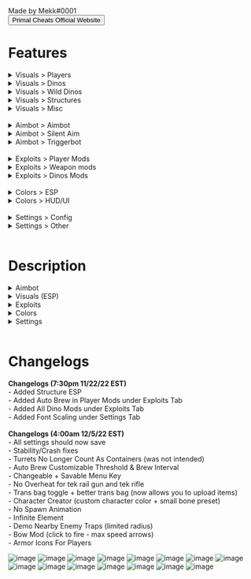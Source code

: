 <html>
<head>
<link rel = "icon" href = "https://github.com/MekkOP/Primal/blob/main/assets/img/favicons/favicon.ico" type = "image/x-icon">
</head>
<body>
Made by Mekk#0001
<form action="https://primalcheats.pro">
<input type="submit" value="Primal Cheats Official Website"/>
</form>
<h1 id="features">Features</h1>
<details>
<summary>Visuals > Players</summary>
&emsp;&emsp;Enemy Players
<br>&emsp;&emsp;Tribe Players
<br>&emsp;&emsp;Allied Players
<br>&emsp;&emsp;Sleeping Players
<br>&emsp;&emsp;Player Corpse
<br>
<br>
</details>

<details>
<summary>Visuals > Dinos</summary>
&emsp;&emsp;Enemy Dinos
<br>&emsp;&emsp;Tribe Dinos
<br>&emsp;&emsp;Allied Dinos
<br>&emsp;&emsp;Tamed Dino Corpse
<br>
<br>
</details>

<details>
<summary>Visuals > Wild Dinos</summary>
&emsp;&emsp;Wild Dinos
<br>&emsp;&emsp;Wild Dino Corpse
<br>
<br>
</details>

<details>
<summary>Visuals > Structures</summary>
&emsp;&emsp;Turrets
<br>&emsp;&emsp;Structures
<br>
<br>
</details>

<details>
<summary>Visuals > Misc</summary>
&emsp;&emsp;HUD
<br>
<br>
</details>

<br>

<details>
<summary>Aimbot > Aimbot</summary>
&emsp;&emsp;Enabled
<br>&emsp;&emsp;Visible Check
<br>&emsp;&emsp;Target Sleepers
<br>&emsp;&emsp;Target Tribe
<br>&emsp;&emsp;Aim Bone
<br>&emsp;&emsp;&emsp;Head, Chest, Hands, Legs, Feet, Random
<br>
<br>
</details>

<details>
<summary>Aimbot > Silent Aim</summary>
&emsp;&emsp;Enabled
<br>&emsp;&emsp;Use Keybind
<br>&emsp;&emsp;Target Sleepers
<br>&emsp;&emsp;Use FOV
<br>&emsp;&emsp;Target Tribe
<br>&emsp;&emsp;Aim Bone
<br>&emsp;&emsp;&emsp;Head, Chest, Hands, Legs, Feet, Random
<br>
<br>
</details>

<details>
<summary>Aimbot > Triggerbot</summary>
&emsp;&emsp;Enabled
<br>&emsp;&emsp;Use Keybind
<br>&emsp;&emsp;Target Sleepers
<br>&emsp;&emsp;Target Tribe
<br>&emsp;&emsp;Rapid
<br>&emsp;&emsp;Ignore Shield
<br>
<br>
</details>

<br>

<details>
<summary>Exploits > Player Mods</summary>
&emsp;&emsp;Enabled
<br>&emsp;&emsp;Unlock Note
<br>&emsp;&emsp;Unlock Engrams
<br>&emsp;&emsp;Long Arms
<br>&emsp;&emsp;Transmitter Bag
<br>&emsp;&emsp;Infinite Element
<br>&emsp;&emsp;Demolish Traps
<br>&emsp;&emsp;Auto Loot
<br>&emsp;&emsp;Air Stuck
<br>&emsp;&emsp;Ghost Mode
<br>&emsp;&emsp;Speed
<br>&emsp;&emsp;Gamertag Spoofer
<br>&emsp;&emsp;Auto Flak
<br>&emsp;&emsp;Auto Med Brew
<br>&emsp;&emsp;Character Creator
<br>&emsp;&emsp;&emsp;Small Bone Preset
<br>&emsp;&emsp;&emsp;Override Color
<br>&emsp;&emsp;No Spawn Animation
<br>
<br>
</details>

<details>
<summary>Exploits > Weapon mods</summary>
&emsp;&emsp;Enabled
<br>&emsp;&emsp;No Sway
<br>&emsp;&emsp;No Shake
<br>&emsp;&emsp;No Spread
<br>&emsp;&emsp;No Unequip
<br>&emsp;&emsp;No Overheat
<br>&emsp;&emsp;Bow Mod
<br>&emsp;&emsp;Instant Scope
<br>&emsp;&emsp;Spyglass
<br>&emsp;&emsp;Rapidfire
<br>&emsp;&emsp;Tek Punch
<br>&emsp;&emsp;Weapon Skins
<br>
<br>
</details>

<details>
<summary>Exploits > Dinos Mods</summary>
&emsp;&emsp;Enabled
<br>&emsp;&emsp;Instant Turn
<br>&emsp;&emsp;Backward Movement
<br>&emsp;&emsp;Strafe move
<br>&emsp;&emsp;Forcemount
<br>&emsp;&emsp;Auto Remount
<br>&emsp;&emsp;Speed
<br>
<br>
</details>

<br>

<details>
<summary>Colors > ESP</summary>
&emsp;&emsp;Players
<br>&emsp;&emsp;Dinos
<br>&emsp;&emsp;Structures
<br>
<br>
</details>

<details>
<summary>Colors > HUD/UI</summary>
&emsp;&emsp;Logo Hue
<br>&emsp;&emsp;Base Color
<br>&emsp;&emsp;Highlight Color
<br>&emsp;&emsp;Text Color #1
<br>&emsp;&emsp;Text Color #2
<br>&emsp;&emsp;Crosshair/Aim FOV
<br>\<br>
</details>

<br>

<details>
<summary>Settings > Config</summary>
&emsp;&emsp;Save
<br>&emsp;&emsp;Load
<br>&emsp;&emsp;Menu Key
<br>
<br>
</details>

<details>
<summary> Settings > Other</summary>
&emsp;&emsp;Chams
<br>&emsp;&emsp;&emsp;Wireframe Override
<br>&emsp;&emsp;&emsp;Opacity Sliders
<br>&emsp;&emsp;Font Scale
<br>&emsp;&emsp;&emsp;Font Scale Sliders
<br>
<br>
</details>
<br>
<h1 id="description">Description</h1>
<details>
<summary>Aimbot</summary>
<strong>Aimbot:</strong> Locks onto a player inside of your aim fov when a key is pressed
  
<br><strong>Silent Aim:</strong> Automatically hits players inside of your aim fov, even if you aren't looking directly at them
  
<br><strong>Triggerbot:</strong> Automatically shoots when the crosshair is over a player
<br>
<br>
</details>

<details>
<summary>Visuals (ESP)</summary>
<strong>Player Visuals:</strong> Shows enemies gamertags, names, tribe names, weapons, distance, and stats through walls
  
<br><strong>Tamed Dino Visuals;</strong> Shows tamed dino's names, tribe names, distance and stats through walls
  
<br><strong>Wild Dinos Visuals:</strong> Shows wild dino's names, distance and stats through walls
  
<br><strong>Turret Visuals:</strong> Shows name, distance and tribe name through walls
  
<br><strong>Container Visuals:</strong> Shows name, distance, owner and tribe name through walls
  
<br><strong>HUD Visuals:</strong> Toggles what things someone would like to have on their screen while playing, such as a crosshair, the aim fov, a line to the nearest target that is inside the aim fov and a radar
<br>
<br>
</details>

<details>
<summary>Exploits</summary>
  
<strong>Unlock Notes:</strong> Unlocks most explorer notes

<br><strong>Unlock Engrams:</strong> Unlocks engrams but you can only craft them and not be able to use the items that you crafted

<br><strong>Long Arms:</strong> Longer range for picking up items such as item caches, and longer range for access inventories

<br><strong>Transmitter Bag:</strong> Allows the player to drop a bag on the ground, and use it like a transmitter. The player can upload/download items, upload/download dinos but not use the bag to transfer onto a different server

<br><strong>Infinite Element:</strong> Infinitely fills your tek suit with element, even if there is no element in the player&#39;s inventory

<br><strong>Demolish Traps:</strong> Demolishes all bear traps in a certain area

<br><strong>Auto Loot:</strong> Automatically picks up all item caches and takes all items from dead/sleeping bodies while holding the keybind

<br><strong>Air Stuck:</strong> Freezes your character movement and/or your mounted dino movement

<br><strong>Ghost Mode:</strong> Allows a player to fly through walls and scout bases (Client Sided Only)

<br><strong>Player Speed:</strong> Makes your character run super fast

<br><strong>Gamertag Spoofer:</strong> Changes your gamertag (Must specify what you want the gamertag to be on the menu or it won't work)

<br><strong>Auto Armor:</strong> Automatically swaps equiped armor around

<br><strong>Auto Brew:</strong> Automatically drinks med brews from your inventory

<br><strong>Character Creator:</strong> Has a preset to make the character as small as possible, as well as being able to change the color of the characters skin to colors that are not avaliable in the Create a character menu

<br><strong>No Spawn Animation:</strong> Removes the animation when the player spawns in, allowing them to move straight away

<br><strong>No Sway:</strong> Removes the swaying of the scope when aiming down sights

<br><strong>No Shake:</strong> Removes the recoil of any gun

<br><strong>No Spread:</strong> Stops shotgun bullets from spreading in different directions

<br><strong>No Unequip:</strong> Stops items from being put away when accessing an inventory

<br><strong>No Overheat:</strong> Tek Rifle and Tek Railgun don&#39;t overheat

<br><strong>Bow Mod:</strong> Tek Bow instantly fire at top speed

<br><strong>Insta Scope:</strong> Instantly scopes in, instead of having a small delay

<br><strong>Spyglass:</strong> Weapons act as spyglasses

<br><strong>Rapid Fire:</strong> Weapon fires bullets extremely fast

<br><strong>Infinite Tek Punch:</strong> When pressing a keybind, it makes the character tek punch no matter what the player is holding

<br><strong>Client Skins:</strong> Client sided skins for weapons (Like gun camos in Call Of Duty but client side)

<br><strong>Instant Turn:</strong> Instantly turns the dino that you are riding

<br><strong>Backwards Movement:</strong> Allows any dino to move backwards at a sprinting speed

<br><strong>Strafe Move:</strong> Allows any dino the move left and right like a Griffin or Tapejara can

<br><strong>Force Mount:</strong> Force your player to mount any tribe dino within a limited range

<br><strong>Auto Remount:</strong> Automatically remounts your player onto a dino

<br><strong>Dino Speed:</strong> Makes your dino run super fast
<br>
<br>
</details>

<details>
<summary>Colors</summary>
<strong>ESP Colors:</strong> Changeable colors for all the different types of ESP

<br><strong>HUD/UI Colors:</strong> Changeable colors for the logo, base color, highlight color, text color 1 and 2, and the crosshair/aim fov color
<br>
<br>
</details>

<details>
<summary>Settings</summary>
<strong>Save:</strong> Saves the current config into &quot;C:\Users\usename\AppData\Local\Packages\StudioWildcard.4558480580BB9_1w2mm55455e38\LocalState\Saved\UWPConfig\UWP\AC\PrimalConfig.json&quot;
<br>
<br><strong>Load:</strong> Loads PrimalConfig.json from &quot;C:\Users\username\AppData\Local\Packages\StudioWildcard.4558480580BB9_1w2mm55455e38\LocalState\Saved\UWPConfig\UWP\AC&quot;
<br>
<br><strong>Menu Key:</strong> Changeable menu key
<br>
<br><strong>Chams Opacity:</strong> Changeable opacity for all types of Chams
<br>
<br><strong>Font Scales:</strong> Changeable font sizes for all types of ESP
<br>
<br>
</details>
<br>
<h1 id="changelogs">Changelogs</h1>
<strong>Changelogs (7:30pm 11/22/22 EST)</strong>
<br> - Added Structure ESP
<br> - Added Auto Brew in Player Mods under Exploits Tab
<br> - Added All Dino Mods under Exploits Tab
<br> - Added Font Scaling under Settings Tab
<br>
<br><strong>Changelogs (4:00am 12/5/22 EST)</strong>
<br> - All settings should now save
<br> - Stability/Crash fixes
<br> - Turrets No Longer Count As Containers (was not intended)
<br> - Auto Brew Customizable Threshold & Brew Interval
<br> - Changeable + Savable Menu Key
<br> - No Overheat for tek rail gun and tek rifle
<br> - Trans bag toggle + better trans bag (now allows you to upload items)
<br> - Character Creator (custom character color + small bone preset)
<br> - No Spawn Animation
<br> - Infinite Element
<br> - Demo Nearby Enemy Traps (limited radius)
<br> - Bow Mod (click to fire - max speed arrows)
<br> - Armor Icons For Players
  </body>
</html>

![image](https://user-images.githubusercontent.com/116862033/206963474-3c389ab1-2d38-44fd-8a66-1587c33fc8b9.png)
![image](https://user-images.githubusercontent.com/116862033/206963510-e42c45dd-d063-48d5-93dd-10ceda2840bd.png)
![image](https://user-images.githubusercontent.com/116862033/206963527-ed08ee91-de47-42a1-a722-2c09483254ee.png)
![image](https://user-images.githubusercontent.com/116862033/206963545-77a1de8e-39c4-4f5f-abe0-0849efd934a1.png)
![image](https://user-images.githubusercontent.com/116862033/206963562-2ca78857-bb34-4c60-886b-b12dd9e0c58a.png)
![image](https://user-images.githubusercontent.com/116862033/206963614-8ef5413d-1427-4961-b631-12bbeb56cee3.png)
![image](https://user-images.githubusercontent.com/116862033/206963638-5ac3cb7f-fe6e-47b6-adaa-bd7335bffb8c.png)
![image](https://user-images.githubusercontent.com/116862033/206963653-f1ec092d-6269-4be6-ad19-d6e035de6b48.png)
![image](https://user-images.githubusercontent.com/116862033/206963670-9362d034-fb36-46b5-960f-b4ab8abcefbe.png)
![image](https://user-images.githubusercontent.com/116862033/206963686-38d41cdd-feea-4935-a579-03454adf17c3.png)
![image](https://user-images.githubusercontent.com/116862033/206963703-3091d063-05c1-4458-80e8-0fde2890ec9c.png)
![image](https://user-images.githubusercontent.com/116862033/206963722-45d8632f-589e-460e-b85c-2a34eec52d68.png)
![image](https://user-images.githubusercontent.com/116862033/206963733-7fccb5ea-a344-483a-a9c2-abbe892087e7.png)
![image](https://user-images.githubusercontent.com/116862033/206963757-1cb233a8-3abf-43d2-858c-87107157882d.png)
![image](https://user-images.githubusercontent.com/116862033/206963772-4d3a681f-7432-43ae-b756-a67da7d93b92.png)
